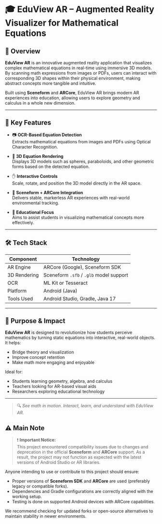 # 🎓 EduView AR – Augmented Reality Visualizer for Mathematical Equations

## 📌 Overview
**EduView AR** is an innovative augmented reality application that visualizes complex mathematical equations in real-time using immersive 3D models. By scanning math expressions from images or PDFs, users can interact with corresponding 3D shapes within their physical environment, making abstract concepts more tangible and intuitive.

Built using **Sceneform** and **ARCore**, EduView AR brings modern AR experiences into education, allowing users to explore geometry and calculus in a whole new dimension.

---

## 🚀 Key Features

- 📷 **OCR-Based Equation Detection**  
  Extracts mathematical equations from images and PDFs using Optical Character Recognition.

- 📐 **3D Equation Rendering**  
  Displays 3D models such as spheres, paraboloids, and other geometric forms based on the detected equation.

- ✋ **Interactive Controls**  
  Scale, rotate, and position the 3D model directly in the AR space.

- 📱 **Sceneform + ARCore Integration**  
  Delivers stable, markerless AR experiences with real-world environmental tracking.

- 🧠 **Educational Focus**  
  Aims to assist students in visualizing mathematical concepts more effectively.

---

## 🛠️ Tech Stack

| Component      | Technology                            |
|----------------|----------------------------------------|
| AR Engine      | ARCore (Google), Sceneform SDK         |
| 3D Rendering   | Sceneform `.sfb` / `.glb` model support |
| OCR            | ML Kit or Tesseract                    |
| Platform       | Android (Java)                         |
| Tools Used     | Android Studio, Gradle, Java 17        |

---

## 🎯 Purpose & Impact
**EduView AR** is designed to revolutionize how students perceive mathematics by turning static equations into interactive, real-world objects. It helps:
- Bridge theory and visualization
- Improve concept retention
- Make math more engaging and enjoyable

Ideal for:
- Students learning geometry, algebra, and calculus
- Teachers looking for AR-based visual aids
- Researchers exploring educational technology

---

> 🔍 *See math in motion. Interact, learn, and understand with EduView AR.*

## ⚠️ Main Note

> ❗ **Important Notice:**  
This project encountered compatibility issues due to changes and deprecation in the official **Sceneform** and **ARCore** support. As a result, the project may not function as expected with the latest versions of Android Studio or AR libraries.

Anyone intending to use or contribute to this project should ensure:
- Proper versions of **Sceneform SDK** and **ARCore** are used (preferably legacy or compatible forks).
- Dependencies and Gradle configurations are correctly aligned with the working setup.
- Testing is done on supported Android devices with ARCore capabilities.

We recommend checking for updated forks or open-source alternatives to maintain stability in newer environments.
